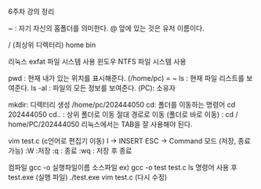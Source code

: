 6주차 강의 정리

~ : 자기 자신의 홈폴더를 의미한다.
@ 앞에 있는 것은 유저 이름이다.

/ (최상위 디렉터리)
home    bin

리눅스 exfat 파일 시스템 사용
윈도우 NTFS 파일 시스템 사용

pwd : 현재 내가 있는 위치를 표시해준다. (/home/pc) = ~
ls : 현재 파일 리스트를 보여준다.
ls -al : 파일의 모든 정보를 보여준다. (PC): 소유자

mkdir: 디렉터리 생성
/home/pc/202444050
cd: 폴더를 이동하는 명령어
cd 202444050
cd.. : 상위 폴더로 이동
절대 경로로 이동 (폴더로 바로 이동) : cd / home/PC/202444050
리눅스에서는 TAB을 잘 사용해야 된다.

vim test.c (c언어로 편집기 이동)
I -> INSERT
ESC -> Command 모드 (저장, 종료 가능)
:W :저장
:q : 종료
:wq : 저장 후 종료

컴파일
gcc -o 실행파일이름 소스파일
ex) gcc -o test test.c
ls 명령어 사용 후
test.exe (실행 파일)
./test.exe
vim test.c (다시 수정)
